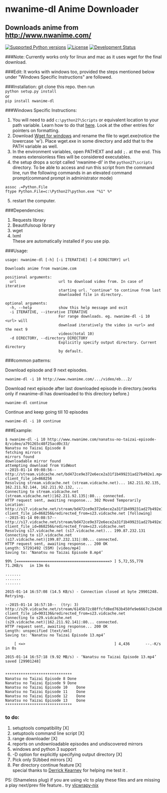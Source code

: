 # nwanime-dl Anime Downloader   
## Downloads anime from http://www.nwanime.com/                             
[![Supported Python versions](https://img.shields.io/pypi/pyversions/nwanime_dl.svg)](https://pypi.python.org/pypi/<nwanime_dl>/)
[![License](https://img.shields.io/pypi/l/nwanime_dl.svg)](https://pypi.python.org/pypi/nwanime_dl/)
[![Development Status](https://img.shields.io/pypi/status/nwanime_dl.svg)](https://pypi.python.org/pypi/nwanime_dl/)

###Note: Currently works only for linux and mac as it uses wget for the final download.

###Edit: It works with windows too, provided the steps mentioned below under "Windows Specific Instructions" are followed.

###Installation:
git clone this repo. then run       
```python setup.py install```          
or               
```pip install nwanime-dl```

###Windows Specific Instructions:        
1. You will need to add ```c:\python27\Scripts``` or equivalent location to your path variable. Learn how to do that [here](http://www.computerhope.com/issues/ch000549.htm).
Look at the other entries for pointers on formatting.
2. Download [Wget for windows](http://gnuwin32.sourceforge.net/packages/wget.htm) and rename the file to wget.exe(notice the lowercase 'w'). Place wget.exe in some directory and add that to the PATH variable as well.
3. In the environment variables, open PATHEXT and add ```;.``` at the end. This means extensionless files will be considered executables.
4. the setup drops a script called 'nwanime-dl' in the ```python27\scripts``` directory. To be able to access and run this script from the command line, run the following commands 
in an elevated command prompt(command prompt in administrator mode)

```
assoc .=Python.File
ftype Python.File=c:\Python27\python.exe "%1" %*
```
5. restart the computer.

###Dependencies:
1. Requests library
2. Beautifulsoup library
3. wget
4. lxml      
These are automatically installed if you use pip.

###Usage:       

```
usage: nwanime-dl [-h] [-i ITERATIVE] [-d DIRECTORY] url

Downloads anime from nwanime.com

positional arguments:
  url                   url to download video from. In case of iterative
                        starting url. "continue" to continue from last
                        downloaded file in directory.

optional arguments:
  -h, --help            show this help message and exit
  -i ITERATIVE, --iterative ITERATIVE
                        For range downloads. eg. nwanime-dl -i 10 <url> will
                        download iteratively the video in <url> and the next 9
                        videos(total 10)
  -d DIRECTORY, --directory DIRECTORY
                        Explicitly specify output directory. Current directory
                        by default.

```
###common patterns:
    
Download episode and 9 next episodes.         

```nwanime-dl -i 10 http://www.nwanime.com/.../video/eb...2/```

Download next episode after last downloaded episode in directory.(works only if nwanime-dl has downloaded to this directory before.)            

```nwanime-dl continue```

Continue and keep going till 10 episodes                      

```nwanime-dl -i 10 continue```




###Example:     
```
$ nwanime-dl -i 10 http://www.nwanime.com/nanatsu-no-taizai-episode-8/video/a791265c48f25acd0c33/
Nanatsu no Taizai Episode 8
fetching mirrors
mirrors found
downloadable mirror found
attempting download from VidWoot
--2015-01-14 09:08:56--  http://stream.vidcache.net/bd472ce9e372e6ece2a31f1b499231ad27b492e1.mp4?client_file_id=868256
Resolving stream.vidcache.net (stream.vidcache.net)... 162.211.92.135, 162.211.92.144, 162.211.92.132, ...
Connecting to stream.vidcache.net (stream.vidcache.net)|162.211.92.135|:80... connected.
HTTP request sent, awaiting response... 302 Moved Temporarily
Location: http://s17.vidcache.net/stream/bd472ce9e372e6ece2a31f1b499231ad27b492e1?client_file_id=868256&redirected_from=s23.vidcache.net [following]
--2015-01-14 09:08:57--  http://s17.vidcache.net/stream/bd472ce9e372e6ece2a31f1b499231ad27b492e1?client_file_id=868256&redirected_from=s23.vidcache.net
Resolving s17.vidcache.net (s17.vidcache.net)... 199.87.232.131
Connecting to s17.vidcache.net (s17.vidcache.net)|199.87.232.131|:80... connected.
HTTP request sent, awaiting response... 200 OK
Length: 57291492 (55M) [video/mp4]
Saving to: ‘Nanatsu no Taizai Episode 8.mp4’

99% [==========================================> ] 5,72,55,778 71.2KB/s   in 13m 6s 

.......
.......
.......

2015-01-14 16:57:08 (14.5 KB/s) - Connection closed at byte 29901248. Retrying.

--2015-01-14 16:57:10--  (try: 3)  http://s29.vidcache.net/stream/6145b72c88ffcfd8ed763b450fe9e6667c2b43db?client_file_id=903136&redirected_from=s23.vidcache.net
Connecting to s29.vidcache.net (s29.vidcache.net)|162.211.92.141|:80... connected.
HTTP request sent, awaiting response... 200 OK
Length: unspecified [text/xml]
Saving to: ‘Nanatsu no Taizai Episode 13.mp4’

    [ <=>                                        ] 4,436       --.-K/s   in 0s      

2015-01-14 16:57:18 (9.92 MB/s) - ‘Nanatsu no Taizai Episode 13.mp4’ saved [29901248]


******************************
Nanatsu no Taizai Episode 8	Done
Nanatsu no Taizai Episode 9	Done
Nanatsu no Taizai Episode 10	Done
Nanatsu no Taizai Episode 11	Done
Nanatsu no Taizai Episode 12	Done
Nanatsu no Taizai Episode 13	Done
******************************

```


### to do:              
1. setuptools compatibility   [X]
2. setuptools command line script   [X]
3. range downloader    [X]
4. reports on undownloadable episodes and undiscovered mirrors
5. windows and python 3 support
6. -D option for explicitly specifying output directory    [X]
7. Pick only SUbbed mirrors    [X]
8. Per directory continue feature    [X]                        
special thanks to [Derrick Kearney](https://github.com/diek) for helping me test it .

PS:
(Shameless plug)
if you are using vlc to play these files and are missing a play next/prev file feature.. try [vlcwrapy-nix](https://github.com/thekindlyone/vlcwrapy-nix)